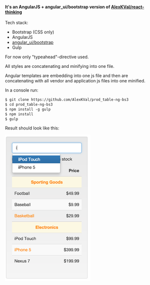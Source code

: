 #### It's an AngularJS + angular_ui/bootstrap version of [AlexKVal/react-thinking](https://github.com/AlexKVal/react-thinking/)

Tech stack:
- Bootstrap (CSS only)
- AngularJS
- [angular_ui/bootstrap](https://github.com/angular-ui/bootstrap)
- Gulp

For now only "typeahead"-directive used.

All styles are concatenating and minifying into one file.

Angular templates are embedding into one js file and then are concatenating
with all vendor and application js files into one minified.

In a console run:

    $ git clone https://github.com/AlexKVal/prod_table-ng-bs3
    $ cd prod_table-ng-bs3
    $ npm install -g gulp
    $ npm install
    $ gulp

Result should look like this:

![](https://raw.githubusercontent.com/AlexKVal/prod_table-ng-bs3/images/images/result.png)
